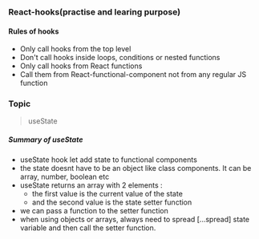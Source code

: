 ### React-hooks(practise and learing purpose)

#### Rules of hooks

* Only call hooks from the top level
* Don't call hooks inside loops, conditions or nested functions
* Only call hooks from React functions 
* Call them from React-functional-component not from any regular JS function


### Topic

>useState

##### Summary of useState
* useState hook let add state to functional components
* the state doesnt have to be an object like class components. It can be array, number, boolean etc
*  useState returns an array with 2 elements :
   -  the first value is the current value of the state
   -  and the second value is the state setter function
* we can pass a function to the setter function
* when using objects or arrays, always need to spread [...spread] state variable and then call the setter function.
  





